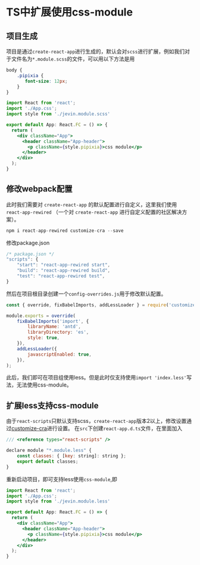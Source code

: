 # TS中扩展使用css-module
## 项目生成
项目是通过`create-react-app`进行生成的，默认会对`scss`进行扩展，例如我们对于文件名为`*.module.scss`的文件，可以用以下方法是用
```scss
body {
    .pipixia {
       font-size: 12px; 
    }
}
```
```jsx
import React from 'react';
import './App.css';
import style from './jevin.module.scss'

export default App: React.FC = () => {
  return (
    <div className="App">
      <header className="App-header">
        <p className={style.pipixia}>css module</p>
      </header>
    </div>
  );
}
```
## 修改webpack配置
此时我们需要对 `create-react-app` 的默认配置进行自定义，这里我们使用 `react-app-rewired` （一个对 `create-react-app` 进行自定义配置的社区解决方案）。
```javascript
npm i react-app-rewired customize-cra --save
```
修改package.json
```javascript
/* package.json */
"scripts": {
    "start": "react-app-rewired start",
    "build": "react-app-rewired build",
    "test": "react-app-rewired test",
}
```
然后在项目根目录创建一个`config-overrides.js`用于修改默认配置。
```javascript
const { override, fixBabelImports, addLessLoader } = require('customize-cra');

module.exports = override(
    fixBabelImports('import', {
        libraryName: 'antd',
        libraryDirectory: 'es',
        style: true,
    }),
    addLessLoader({
        javascriptEnabled: true,
    }),
);
```
此后，我们即可在项目组使用less。但是此时仅支持使用`import 'index.less'`写法，无法使用css-module。

## 扩展less支持css-module
由于`react-scripts`只默认支持scss，`create-react-app`版本2以上，修改设置通过[customize-cra](https://github.com/arackaf/customize-cra)进行设置。
在`src`下创建`react-app.d.ts`文件，在里面加入
```javascript
/// <reference types="react-scripts" />

declare module "*.module.less" {
    const classes: { [key: string]: string };
    export default classes;
}
```
重新启动项目，即可支持less使用`css-module`,即

```jsx
import React from 'react';
import './App.css';
import style from './jevin.module.less'

export default App: React.FC = () => {
  return (
    <div className="App">
      <header className="App-header">
        <p className={style.pipixia}>css module</p>
      </header>
    </div>
  );
}
```